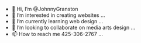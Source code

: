 - 👋 Hi, I’m @JohnnyGranston
- 👀 I’m interested in creating websites ...
- 🌱 I’m currently learning web design ...
- 💞️ I’m looking to collaborate on media arts design ...
- 📫 How to reach me 425-306-2767 ...

<!---
JohnnyGranston/JohnnyGranston is a ✨ special ✨ repository because its `README.md` (this file) appears on your GitHub profile.
You can click the Preview link to take a look at your changes.
--->
